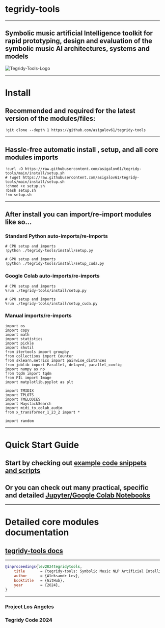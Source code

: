 # tegridy-tools

***

## Symbolic music artificial Intelligence toolkit for rapid prototyping, design and evaluation of the symbolic music AI architectures, systems and models

![Tegridy-Tools-Logo](https://github.com/user-attachments/assets/25539aeb-c4fa-4a84-ae43-f73c1db3fe9b)

***

# Install

## Recommended and required for the latest version of the modules/files: 

```
!git clone --depth 1 https://github.com/asigalov61/tegridy-tools
```

***

## Hassle-free automatic install , setup, and all core modules imports

```
!curl -O https://raw.githubusercontent.com/asigalov61/tegridy-tools/main/install/setup.sh
# !wget https://raw.githubusercontent.com/asigalov61/tegridy-tools/main/install/setup.sh
!chmod +x setup.sh
!bash setup.sh
!rm setup.sh
```

***

## After install you can import/re-import modules like so...

### Standard Python auto-imports/re-imports

```
# CPU setup and imports
!python ./tegridy-tools/install/setup.py
```

```
# GPU setup and imports
!python ./tegridy-tools/install/setup_cuda.py
```

### Google Colab auto-imports/re-imports

```
# CPU setup and imports
%run ./tegridy-tools/install/setup.py
```

```
# GPU setup and imports
%run ./tegridy-tools/install/setup_cuda.py
```

### Manual imports/re-imports

```
import os
import copy
import math
import statistics
import pickle
import shutil
from itertools import groupby
from collections import Counter
from sklearn.metrics import pairwise_distances
from joblib import Parallel, delayed, parallel_config
import numpy as np
from tqdm import tqdm
from PIL import Image
import matplotlib.pyplot as plt

import TMIDIX
import TPLOTS
import TMELODIES
import HaystackSearch
import midi_to_colab_audio
from x_transformer_1_23_2 import *

import random
```

***

# Quick Start Guide

## Start by checking out [example code snippets and scripts](https://github.com/asigalov61/tegridy-tools/tree/main/Examples)

## Or you can check out many practical, specific and detailed [Jupyter/Google Colab Notebooks](https://github.com/asigalov61/tegridy-tools/tree/main/tegridy-tools/notebooks)

***

# Detailed core modules documentation

## [tegridy-tools docs](https://github.com/asigalov61/tegridy-tools/tree/main/docs)

***

```bibtex
@inproceedings{lev2024tegridytools,
    title       = {tegridy-tools: Symbolic Music NLP Artificial Intelligence Toolkit},
    author      = {Aleksandr Lev},
    booktitle   = {GitHub},
    year        = {2024},
}
```
***

### Project Los Angeles
### Tegridy Code 2024
